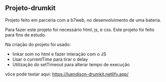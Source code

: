 ## **Projeto-drumkit**

Projeto feito em parceria com a b7web, no desenvolvimento de uma bateria.

Para fazer este projeto foi necessário html, js, e css. Este projeto foi feito para fins de estudo.

Na criação do projeto foi usado:
- linkar som no html e fazer interação com o JS
- Usar o currentTime para tirar o delay	
- Utilização do setTimeout para alterar tempo de execução

vôce pode testar aqui:
https://luendison-drumkit.netlify.app/


